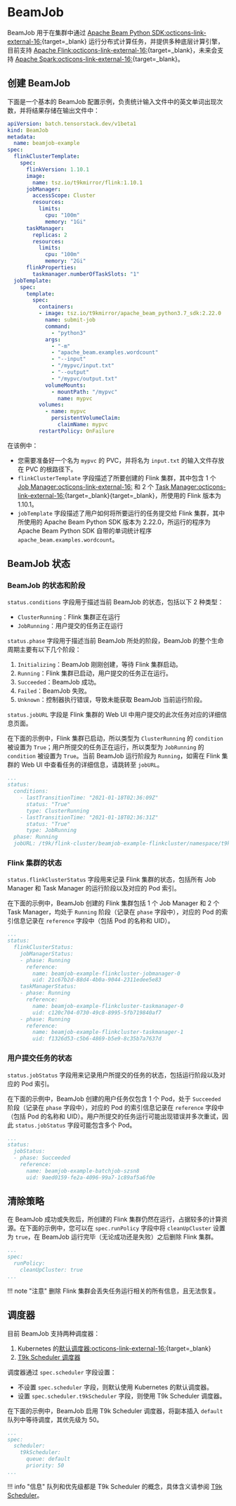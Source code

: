 # BeamJob

BeamJob 用于在集群中通过 [Apache Beam Python SDK:octicons-link-external-16:](https://beam.apache.org/documentation/sdks/python/){target=_blank} 运行分布式计算任务，并提供多种底层计算引擎，目前支持 [Apache Flink:octicons-link-external-16:](https://flink.apache.org/){target=_blank}，未来会支持 [Apache Spark:octicons-link-external-16:](https://spark.apache.org/){target=_blank}。

## 创建 BeamJob

下面是一个基本的 BeamJob 配置示例，负责统计输入文件中的英文单词出现次数，并将结果存储在输出文件中：

```yaml
apiVersion: batch.tensorstack.dev/v1beta1
kind: BeamJob
metadata:
  name: beamjob-example
spec:
  flinkClusterTemplate:
    spec:
      flinkVersion: 1.10.1
      image:
        name: tsz.io/t9kmirror/flink:1.10.1
      jobManager:
        accessScope: Cluster
        resources:
          limits:
            cpu: "100m"
            memory: "1Gi"
      taskManager:
        replicas: 2
        resources:
          limits:
            cpu: "100m"
            memory: "2Gi"
      flinkProperties:
        taskmanager.numberOfTaskSlots: "1"
  jobTemplate:
    spec:
      template:
        spec:
          containers:
          - image: tsz.io/t9kmirror/apache_beam_python3.7_sdk:2.22.0
            name: submit-job
            command:
              - "python3"
            args:
              - "-m"
              - "apache_beam.examples.wordcount"
              - "--input"
              - "/mypvc/input.txt"
              - "--output"
              - "/mypvc/output.txt"
            volumeMounts:
              - mountPath: "/mypvc"
                name: mypvc
          volumes:
            - name: mypvc
              persistentVolumeClaim:
                claimName: mypvc
          restartPolicy: OnFailure
```

在该例中：

* 您需要准备好一个名为 `mypvc` 的 PVC，并将名为 `input.txt` 的输入文件存放在 PVC 的根路径下。
* `flinkClusterTemplate` 字段描述了所要创建的 Flink 集群，其中包含 1 个 [Job Manager:octicons-link-external-16:](https://nightlies.apache.org/flink/flink-docs-release-1.11/concepts/flink-architecture.html#jobmanager) 和 2 个 [Task Manager:octicons-link-external-16:](https://nightlies.apache.org/flink/flink-docs-release-1.11/concepts/flink-architecture.html#taskmanagers){target=_blank}{target=_blank}，所使用的 Flink 版本为 1.10.1。
* `jobTemplate` 字段描述了用户如何将所要运行的任务提交给 Flink 集群，其中所使用的 Apache Beam Python SDK 版本为 2.22.0，所运行的程序为 Apache Beam Python SDK 自带的单词统计程序 `apache_beam.examples.wordcount`。

## BeamJob 状态

### BeamJob 的状态和阶段

`status.conditions` 字段用于描述当前 BeamJob 的状态，包括以下 2 种类型：

* `ClusterRunning`：Flink 集群正在运行
* `JobRunning`：用户提交的任务正在运行

`status.phase` 字段用于描述当前 BeamJob 所处的阶段，BeamJob 的整个生命周期主要有以下几个阶段：

1. `Initializing`：BeamJob 刚刚创建，等待 Flink 集群启动。
2. `Running`：Flink 集群已启动，用户提交的任务正在运行。
3. `Succeeded`：BeamJob 成功。
4. `Failed`：BeamJob 失败。
5. `Unknown`：控制器执行错误，导致未能获取 BeamJob 当前运行阶段。

`status.jobURL` 字段是 Flink 集群的 Web UI 中用户提交的此次任务对应的详细信息页面。

在下面的示例中，Flink 集群已启动，所以类型为 `ClusterRunning` 的 `condition` 被设置为 `True`；用户所提交的任务正在运行，所以类型为 `JobRunning` 的 `condition` 被设置为 `True`。当前 BeamJob 运行阶段为 `Running`，如需在 Flink 集群的 Web UI 中查看任务的详细信息，请跳转至 `jobURL`。

```yaml
...
status:
  conditions:
    - lastTransitionTime: "2021-01-18T02:36:09Z"
      status: "True"
      type: ClusterRunning
    - lastTransitionTime: "2021-01-18T02:36:31Z"
      status: "True"
      type: JobRunning
  phase: Running
  jobURL: /t9k/flink-cluster/beamjob-example-flinkcluster/namespace/t9k-example/#/job/c9f62e4d61d089f351ab1f8b29e1df32/overview/
```

### Flink 集群的状态

`status.flinkClusterStatus` 字段用来记录 Flink 集群的状态，包括所有 Job Manager 和 Task Manager 的运行阶段以及对应的 Pod 索引。

在下面的示例中，BeamJob 创建的 Flink 集群包括 1 个 Job Manager 和 2 个 Task Manager，均处于 `Running` 阶段（记录在 `phase` 字段中），对应的 Pod 的索引信息记录在 `reference` 字段中（包括 Pod 的名称和 UID）。

```yaml
...
status:
  flinkClusterStatus:
    jobManagerStatus:
    - phase: Running
      reference:
        name: beamjob-example-flinkcluster-jobmanager-0
        uid: 21c67b2d-88d4-4b0a-9044-2311edee5e83
    taskManagerStatus:
    - phase: Running
      reference:
        name: beamjob-example-flinkcluster-taskmanager-0
        uid: c120c704-0730-49c8-8995-5fb719840af7
    - phase: Running
      reference:
        name: beamjob-example-flinkcluster-taskmanager-1
        uid: f1326d53-c5b6-4869-b5e9-8c35b7a7637d
```

### 用户提交任务的状态

`status.jobStatus` 字段用来记录用户所提交的任务的状态，包括运行阶段以及对应的 Pod 索引。

在下面的示例中，BeamJob 创建的用户任务仅包含 1 个 Pod，处于 `Succeeded` 阶段（记录在 `phase` 字段中），对应的 Pod 的索引信息记录在 `reference` 字段中（包括 Pod 的名称和 UID）。用户所提交的任务运行可能出现错误并多次重试，因此 `status.jobStatus` 字段可能包含多个 Pod。

```yaml
...
status:
  jobStatus:
  - phase: Succeeded
    reference:
      name: beamjob-example-batchjob-szsn8
      uid: 9aed0159-fe2a-4096-99a7-1c89af5a6f0e
```

## 清除策略

在 BeamJob 成功或失败后，所创建的 Flink 集群仍然在运行，占据较多的计算资源。在下面的示例中，您可以在 `spec.runPolicy` 字段中将 `cleanUpCluster` 设置为 `true`，在 BeamJob 运行完毕（无论成功还是失败）之后删除 Flink 集群。

```yaml
...
spec:
  runPolicy:
    cleanUpCluster: true
...
```

!!! note "注意"
    删除 Flink 集群会丢失任务运行相关的所有信息，且无法恢复。

## 调度器

目前 BeamJob 支持两种调度器：

1. Kubernetes 的[默认调度器:octicons-link-external-16:](https://kubernetes.io/docs/concepts/scheduling-eviction/kube-scheduler/#kube-scheduler){target=_blank}
2. [T9k Scheduler 调度器](../../cluster/scheduling/index.md)

调度器通过 `spec.scheduler` 字段设置：

* 不设置 `spec.scheduler` 字段，则默认使用 Kubernetes 的默认调度器。
* 设置 `spec.scheduler.t9kScheduler` 字段，则使用 T9k Scheduler 调度器。

在下面的示例中，BeamJob 启用 T9k Scheduler 调度器，将副本插入 `default` 队列中等待调度，其优先级为 50。

```yaml
...
spec:
  scheduler:
    t9kScheduler:
      queue: default
      priority: 50
...
```

!!! info "信息"
    队列和优先级都是 T9k Scheduler 的概念，具体含义请参阅 [T9k Scheduler](../../cluster/scheduling/index.md)。
